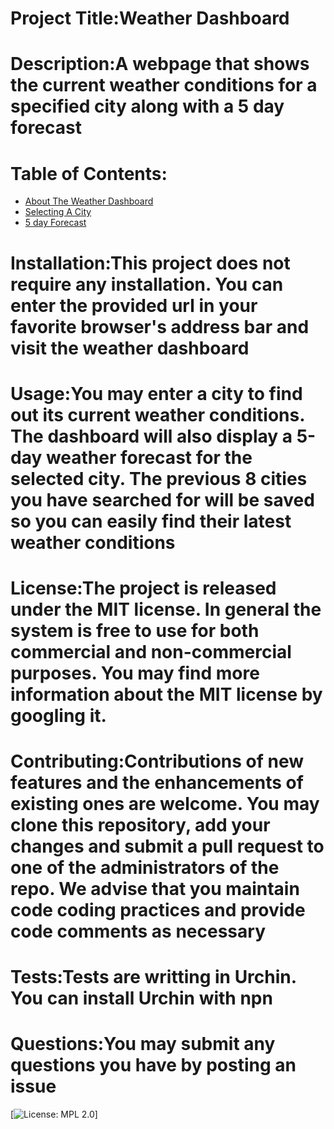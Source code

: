 
# Project Title:Weather Dashboard
# Description:A webpage that shows the current weather conditions for a specified city along with a 5 day forecast
# Table of Contents:
- [About The Weather Dashboard](#about) 
- [Selecting A City](#selectingACity)  
- [5 day Forecast](#forecast) 
# Installation:This project does not require any installation. You can enter the provided url in your favorite browser's address bar and visit the weather dashboard 
# Usage:You may enter a city to find out its current weather conditions. The dashboard will also display a 5-day weather forecast for the selected city. The previous 8 cities you have searched for will be saved so you can easily find their latest weather conditions
# License:The project is released under the MIT license. In general the system is free to use for both commercial and non-commercial purposes. You may find more information about the MIT license by googling it.
# Contributing:Contributions of new features and the enhancements of existing ones are welcome. You may clone this repository, add your changes and submit a pull request to one of the administrators of the repo. We advise that you maintain code coding practices and provide code comments as necessary
# Tests:Tests are writting in Urchin. You can install Urchin with npn
# Questions:You may submit any questions you have by posting an issue
[![License: MPL 2.0](https://img.shields.io/badge/License-MPL%202.0-brightgreen.svg)]
    